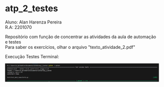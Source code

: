# atp_2_testes
 
Aluno: Alan Harenza Pereira\
R.A: 2201070

Repositório com função de concentrar as atividades da aula de automação e testes\
Para saber os exercícios, olhar o arquivo "texto_atividade_2.pdf"


Execução Testes Terminal:

![Alt Execução testes termial](resultado_testes.PNG)
